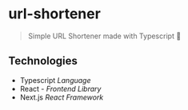# url-shortener

> Simple URL Shortener made with Typescript 🔗

## Technologies

- Typescript *Language*
- React - *Frontend Library*
- Next.js *React Framework*
